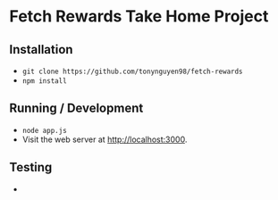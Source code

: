 # Fetch Rewards Take Home Project

## Installation

* `git clone https://github.com/tonynguyen98/fetch-rewards` 
* `npm install`

## Running / Development

* `node app.js`
* Visit the web server at [http://localhost:3000](http://localhost:3000).

## Testing
* 
